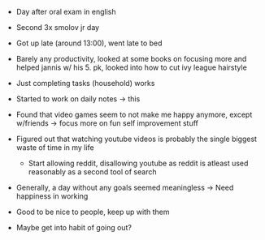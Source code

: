 - Day after oral exam in english
- Second 3x smolov jr day
- Got up late (around 13:00), went late to bed

- Barely any productivity, looked at some books on focusing more and helped jannis w/ his 5. pk, looked into how to cut ivy league hairstyle
- Just completing tasks (household) works
- Started to work on daily notes -> this
- Found that video games seem to not make me happy anymore, except w/friends 
-> focus more on fun self improvement stuff
- Figured out that watching youtube videos is probably the single biggest waste of time in my life
	- Start allowing reddit, disallowing youtube as reddit is atleast used reasonably as a second tool of search
- Generally, a day without any goals seemed meaningless -> Need happiness in working

- Good to be nice to people, keep up with them
- Maybe get into habit of going out?